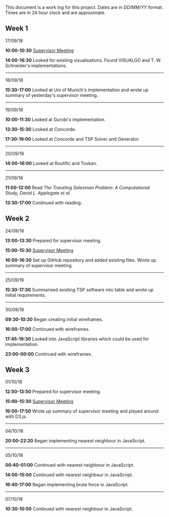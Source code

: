 This document is a work log for this project. Dates are in *DD/MM/YY* format. Times are in 24 hour clock and are approximate.

## Week 1

17/09/18

**10:00-10:30**
[Supervisor Meeting](./meetings/18-09-17.md)

**14:00-16:30**
Looked for existing visualisations. Found VISUALGO and T. W. Schneider's implementations.

---

18/09/18

**15:30-17:00**
Looked at Uni of Munich's implementation and wrote up summary of yesterday's supervisor meeting.

---

19/09/18

**10:00-11:30**
Looked at Gurobi's implementation.

**13:30-15:30**
Looked at Concorde.

**17:30-19:00**
Looked at Concorde and TSP Solver and Generator.

---

20/09/18

**14:00-16:00**
Looked at Routific and Tookan.

---

21/09/18

**11:00-12:00**
Read *The Traveling Salesman Problem: A Computational Study, David L. Applegate et al.*

**13:30-17:00**
Continued with reading.

## Week 2

24/09/18

**13:00-13:30**
Prepared for supervisor meeting.

**15:00-15:30**
[Supervisor Meeting](./meetings/18-09-24.md)

**16:00-16:30**
Set up GitHub repository and added existing files. Wrote up summary of supervisor meeting.

---

25/09/18

**15:30-17:30**
Summarised existing TSP software into table and wrote up initial requirements.

---

30/09/18

**09:30-10:30**
Began creating initial wireframes.

**16:00-17:00**
Continued with wireframes.

**17:45-19:30**
Looked into JavaScript libraries which could be used for implementation.

**23:00-00:00**
Continued with wireframes.

## Week 3

01/10/18

**12:50-13:50**
Prepared for supervisor meeting.

**15:00-15:30**
[Supervisor Meeting](./meetings/18-10-01.md)

**16:00-17:50**
Wrote up summary of supervisor meeting and played around with D3.js.

---

04/10/18

**20:00-22:20**
Began implementing nearest neighbour in JavaScript.

---

05/10/18

**00:40-01:00**
Continued with nearest neighbour in JavaScript.

**14:00-15:00**
Continued with nearest neighbour in JavaScript.

**16:40-17:00**
Began implementing brute force in JavaScript.

---

07/10/18

**10:30-10:50**
Continued with nearest neighbour in JavaScript.
